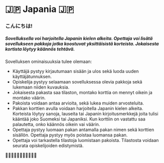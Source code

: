 # :jp: Japania :jp:

### こんにちは!

##### Sovelluksella voi harjoitella Japanin kielen alkeita. Opettaja voi lisätä sovellukseen pakkoja jotka koostuvat yksittäisistä korteista. Jokaisesta kortista löytyy käännös tehtävä.

Sovelluksen ominaisuuksia tulee olemaan:
* Käyttäjä pystyy kirjautumaan sisään ja ulos sekä luoda uuden käyttäjätunnuksen.
* Opiskelija pystyy selaamaan sovelluksessa olevia pakkoja sekä lukemaan niiden kuvauksia.
* Jokaisesta pakasta saa tilaston, montako korttia on mennyt oikein ja montako väärin.
* Pakoista voidaan antaa arvioita, sekä lukea muiden arvosteluita.
* Pakkan korttien avulla voidaan harjoitella Japanin kielen alkeita. Korteista löytyy sanoja, lauseita tai Japanin kirjoitusmerkkejä joita tulisi kääntää joko Suomeksi tai Japaniksi. Kun korttiin on vastattu saa palautetta, onko käännös oikein vai väärin.
* Opettaja pystyy luomaan pakan antamalla pakan nimen sekä korttien sisällön. Opettaja pystyy myös poistaa luomansa pakan.
* Opettaja voi tarkastella tilastoja luomistaan pakoista. Tilastosta voidaan seurata opiskelijoiden edistymistä.

:cherry_blossom::cherry_blossom::cherry_blossom::cherry_blossom::cherry_blossom::cherry_blossom::cherry_blossom::cherry_blossom::cherry_blossom::cherry_blossom::cherry_blossom:
